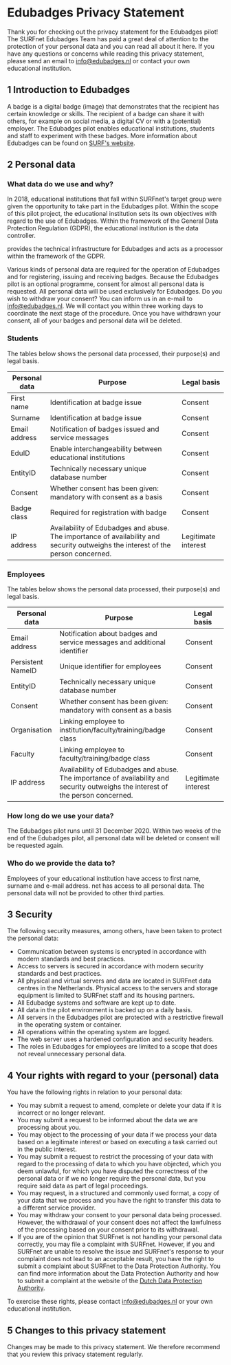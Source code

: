 # Edubadges Privacy Statement
Thank you for checking out the privacy statement for the Edubadges pilot! The SURFnet Edubadges Team has paid a great deal of attention to the protection of your personal data and you can read all about it here. If you have any questions or concerns while reading this privacy statement, please send an email to info@edubadges.nl or contact your own educational institution. 

## 1 Introduction to Edubadges 
A badge is a digital badge (image) that demonstrates that the recipient has certain knowledge or skills. The recipient of a badge can share it with others, for example on social media, a digital CV or with a (potential) employer. The Edubadges pilot enables educational institutions, students and staff to experiment with these badges. More information about Edubadges can be found on [SURF's website](https://www.surf.nl/innovatieprojecten/onderwijsinnovatie-met-ict/edubadges-en-microcredentialing.html). 

## 2 Personal data 
### What data do we use and why? 
In 2018, educational institutions that fall within SURFnet's target group were given the opportunity to take part in the Edubadges pilot. Within the scope of this pilot project, the educational institution sets its own objectives with regard to the use of Edubadges. Within the framework of the General Data Protection Regulation (GDPR), the educational institution is the data controller. 

provides the technical infrastructure for Edubadges and acts as a processor within the framework of the GDPR.

Various kinds of personal data are required for the operation of Edubadges and for registering, issuing and receiving badges. Because the Edubadges pilot is an optional programme, consent for almost all personal data is requested. All personal data will be used exclusively for Edubadges. Do you wish to withdraw your consent? You can inform us in an e-mail to info@edubadges.nl. We will contact you within three working days to coordinate the next stage of the procedure. Once you have withdrawn your consent, all of your badges and personal data will be deleted. 

### Students
The tables below shows the personal data processed, their purpose(s) and legal basis.

| **Personal data** | **Purpose** | **Legal basis** |
| ----------------- | ----------- | --------------- |
| First name | Identification at badge issue | Consent |
| Surname | Identification at badge issue | Consent |
| Email address | Notification of badges issued and service messages | Consent |
| EduID | Enable interchangeability between educational institutions | Consent |
| EntityID | Technically necessary unique database number | Consent |
| Consent | Whether consent has been given: mandatory with consent as a basis | Consent |
| Badge class | Required for registration with badge | Consent |
| IP address | Availability of Edubadges and abuse. The importance of availability and security outweighs the interest of the person concerned. | Legitimate interest |

### Employees
The tables below shows the personal data processed, their purpose(s) and legal basis.

| **Personal data** | **Purpose** | **Legal basis** |
| ----------------- | ----------- | --------------- |
| Email address | Notification about badges and service messages and additional identifier | Consent |
| Persistent NameID | Unique identifier for employees | Consent |
| EntityID | Technically necessary unique database number | Consent |
| Consent | Whether consent has been given: mandatory with consent as a basis | Consent |
| Organisation | Linking employee to institution/faculty/training/badge class | Consent |
| Faculty | Linking employee to faculty/training/badge class | Consent |
| IP address | Availability of Edubadges and abuse. The importance of availability and security outweighs the interest of the person concerned. | Legitimate interest |

### How long do we use your data? 
The Edubadges pilot runs until 31 December 2020. Within two weeks of the end of the Edubadges pilot, all personal data will be deleted or consent will be requested again. 

### Who do we provide the data to? 
Employees of your educational institution have access to first name, surname and e-mail address.  net has access to all personal data. The personal data will not be provided to other third parties. 

## 3 Security 
The following security measures, among others, have been taken to protect the personal data:

* Communication between systems is encrypted in accordance with modern standards and best practices. 
* Access to servers is secured in accordance with modern security standards and best practices. 
* All physical and virtual servers and data are located in SURFnet data centres in the Netherlands. Physical access to the servers and storage equipment is limited to SURFnet staff and its housing partners. 
* All Edubadge systems and software are kept up to date. 
* All data in the pilot environment is backed up on a daily basis. 
* All servers in the Edubadges pilot are protected with a restrictive firewall in the operating system or container. 
* All operations within the operating system are logged. 
* The web server uses a hardened configuration and security headers. 
* The roles in Edubadges for employees are limited to a scope that does not reveal unnecessary personal data. 

## 4 Your rights with regard to your (personal) data 
You have the following rights in relation to your personal data: 

* You may submit a request to amend, complete or delete your data if it is incorrect or no longer relevant. 
* You may submit a request to be informed about the data we are processing about you. 
* You may object to the processing of your data if we process your data based on a legitimate interest or based on executing a task carried out in the public interest. 
* You may submit a request to restrict the processing of your data with regard to the processing of data to which you have objected, which you deem unlawful, for which you have disputed the correctness of the personal data or if we no longer require the personal data, but you require said data as part of legal proceedings. 
* You may request, in a structured and commonly used format, a copy of your data that we process and you have the right to transfer this data to a different service provider. 
* You may withdraw your consent to your personal data being processed. However, the withdrawal of your consent does not affect the lawfulness of the processing based on your consent prior to its withdrawal. 
* If you are of the opinion that SURFnet is not handling your personal data correctly, you may file a complaint with SURFnet. However, if you and SURFnet are unable to resolve the issue and SURFnet's response to your complaint does not lead to an acceptable result, you have the right to submit a complaint about SURFnet to the Data Protection Authority. You can find more information about the Data Protection Authority and how to submit a complaint at the website of the [Dutch Data Protection Authority](https://autoriteitpersoonsgegevens.nl).

To exercise these rights, please contact [info@edubadges.nl](mailto@info@edubadges.nl) or your own educational institution. 

## 5 Changes to this privacy statement 
Changes may be made to this privacy statement. We therefore recommend that you review this privacy statement regularly.

